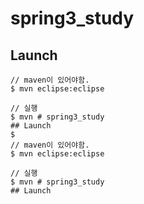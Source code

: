# spring3_study
## Launch
```
// maven이 있어야함.
$ mvn eclipse:eclipse

// 실행
$ mvn # spring3_study
## Launch
$
// maven이 있어야함.
$ mvn eclipse:eclipse

// 실행
$ mvn # spring3_study
## Launch
```
